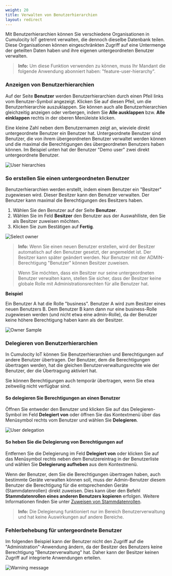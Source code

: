 ```yaml
---
weight: 20
title: Verwalten von Benutzerhierarchien
layout: redirect
---
```


Mit Benutzerhierarchien können Sie verschiedene Organisationen in Cumulocity IoT getrennt verwalten, die dennoch dieselbe Datenbank teilen. Diese Organisationen können eingeschränkten Zugriff auf eine Untermenge der geteilten Daten haben und ihre eigenen untergeordneten Benutzer verwalten.

> **Info:** Um diese Funktion verwenden zu können, muss Ihr Mandant die folgende Anwendung abonniert haben: "feature-user-hierarchy".

### Anzeigen von Benutzerhierarchien

Auf der Seite **Benutzer** werden Benutzerhierarchien durch einen Pfeil links vom Benutzer-Symbol angezeigt. Klicken Sie auf diesen Pfeil, um die Benutzerhierarchie auszuklappen. Sie können auch alle Benutzerhierarchien gleichzeitig anzeigen oder verbergen, indem Sie **Alle ausklappen** bzw. **Alle einklappen** rechts in der oberen Menüleiste klicken.

Eine kleine Zahl neben dem Benutzernamen zeigt an, wieviele direkt untergeordnete Benutzer ein Benutzer hat. Untergeordnete Benutzer sind Benutzer, die von ihrem übergeordneten Benutzer verwaltet werden können und die maximal die Berechtigungen des übergeordneten Benutzers haben können. Im Beispiel unten hat der Benutzer "Demo user" zwei direkt untergeordnete Benutzer.

![User hierarchies](/images/benutzerhandbuch/enterprise-tenant/et-user-hierarchy.png)

<a name="sub-users"></a>
###  So erstellen Sie einen untergeordneten Benutzer

Benutzerhierarchien werden erstellt, indem einem Benutzer ein "Besitzer" zugewiesen wird. Dieser Besitzer kann den Benutzer verwalten. Der Benutzer kann maximal die Berechtigungen des Besitzers haben.

1. Wählen Sie den Benutzer auf der Seite **Benutzer**.
2. Wählen Sie im Feld **Besitzer** den Benutzer aus der Auswahlliste, den Sie als Besitzer zuweisen möchten.
3. Klicken Sie zum Bestätigen auf **Fertig**.

![Select owner](/images/benutzerhandbuch/enterprise-tenant/et-user-hierarchy-assign-owner.png)

>**Info:** Wenn Sie einen neuen Benutzer erstellen, wird der Besitzer automatisch auf den Benutzer gesetzt, der angemeldet ist. Der Besitzer kann später geändert werden. Nur Benutzer mit der ADMIN-Berechtigung "Benutzer" können Besitzer zuweisen.

> Wenn Sie möchten, dass ein Besitzer nur seine untergeordneten Benutzer verwalten kann, stellen Sie sicher, dass der Besitzer keine globale Rolle mit Administrationsrechten für alle Benutzer hat.

**Beispiel**

Ein Benutzer A hat die Rolle "business". Benutzer A wird zum Besitzer eines neuen Benutzers B. Dem Benutzer B kann dann nur eine business-Rolle zugewiesen werden (und nicht etwa eine admin-Rolle), da der Benutzer keine höhere Berechtigung haben kann als der Besitzer.

![Owner Sample](/images/benutzerhandbuch/enterprise-tenant/et-user-hierarchy-roles.png)

<a name="delegate"></a>
### Delegieren von Benutzerhierarchien

In Cumulocity IoT können Sie Benutzerhierarchien und Berechtigungen auf andere Benutzer übertragen. Der Benutzer, dem die Berechtigungen übertragen werden, hat die gleichen Benutzerverwaltungsrechte wie der Benutzer, der die Übertragung aktiviert hat.

Sie können Berechtigungen auch temporär übertragen, wenn Sie etwa zeitweilig nicht verfügbar sind.

#### So delegieren Sie Berechtigungen an einen Benutzer

Öffnen Sie entweder den Benutzer und klicken Sie auf das Delegieren-Symbol im Feld **Delegiert von** oder öffnen Sie das Kontextmenü über das Menüsymbol rechts vom Benutzer und wählen Sie **Delegieren**.

![User delegation](/images/benutzerhandbuch/enterprise-tenant/et-user-hierarchy-delegate.png)

#### So heben Sie die Delegierung von Berechtigungen auf

Entfernen Sie die Delegierung im Feld **Delegiert von** oder klicken Sie auf das Menüsymbol rechts neben dem Benutzereintrag in der Benutzerliste und wählen Sie **Delegierung aufheben** aus dem Kontextmenü.

Wenn der Benutzer, dem Sie die Berechtigungen übertragen haben, auch bestimmte Geräte verwalten können soll, muss der Admin-Benutzer diesem Benutzer die Berechtigung für die entsprechenden Geräte (Stammdatenrollen) direkt zuweisen. Dies kann über den Befehl **Stammdatenrollen eines anderen Benutzers kopieren** erfolgen. Weitere Informationen finden Sie unter [Zuweisen von Stammdatenrollen](/benutzerhandbuch/administration-de#attach-inventory).

> **Info:** Die Delegierung funktioniert nur im Bereich Benutzerverwaltung und hat keine Auswirkungen auf andere Bereiche.

### Fehlerbehebung für untergeordnete Benutzer

Im folgenden Beispiel kann der Benutzer nicht den Zugriff auf die "Administration"-Anwendung ändern, da der Besitzer des Benutzers keine Berechtigung "Benutzerverwaltung" hat. Daher kann der Besitzer keinen Zugriff auf integrierte Anwendungen erteilen.

![Warning message](/images/benutzerhandbuch/enterprise-tenant/et-warning.png)
